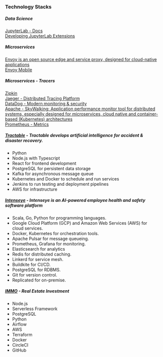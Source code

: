 ### Technology Stacks

##### Data Science
[JupyterLab - Docs](https://jupyterlab.readthedocs.io/en/stable/index.html)  
[Developing JupyterLab Extensions](https://tech.target.com/blog/developing-jupyterlab-extensions)  

##### Microservices
[Envoy is an open source edge and service proxy, designed for cloud-native applications](https://www.envoyproxy.io/)  
[Envoy Mobile](https://envoymobile.io/)  

##### Microservices - Tracers
[Zipkin](https://zipkin.io/)  
[Jaeger - Distributed Tracing Platform](https://github.com/jaegertracing/)  
[DataDog - Modern monitoring & security](https://datadoghq.com/)  
[Apache - SkyWalking: Application performance monitor tool for distributed systems, especially designed for microservices, cloud native and container-based (Kubernetes) architectures](https://skywalking.apache.org/)  
[Prometheus - Metrics](https://prometheus.io/)  

##### [Tractable](https://tractable.ai/) - Tractable develops artificial intelligence for accident & disaster recovery.
- Python
- Node.js with Typescript 
- React for frontend development
- PostgreSQL for persistent data storage
- Kafka for asynchronous message queue
- Kubernetes and Docker to schedule and run services
- Jenkins to run testing and deployment pipelines
- AWS for infrastructure

##### [Intenseye](https://www.intenseye.com) - Intenseye is an AI-powered employee health and safety software platform
- Scala, Go, Python for programming languages.
- Google Cloud Platform (GCP) and Amazon Web Services (AWS) for cloud services.
- Docker, Kubernetes for orchestration tools.
- Apache Pulsar for message queueing.
- Prometheus, Grafana for monitoring. 
- Elasticsearch for analytics
- Redis for distributed caching.
- Linkerd for service mesh.
- Buildkite for CI/CD.
- PostgreSQL for RDBMS.
- Git for version control.
- Replicated for on-premise.

##### [IMMO](https://angel.co/company/immo-3/jobs/2335014-senior-software-engineer-backend)  - Real Estate Investment
- Node.js
- Serverless Framework
- PostgreSQL
- Python
- Airflow
- AWS
- Terraform
- Docker
- CircleCI
- GitHub
